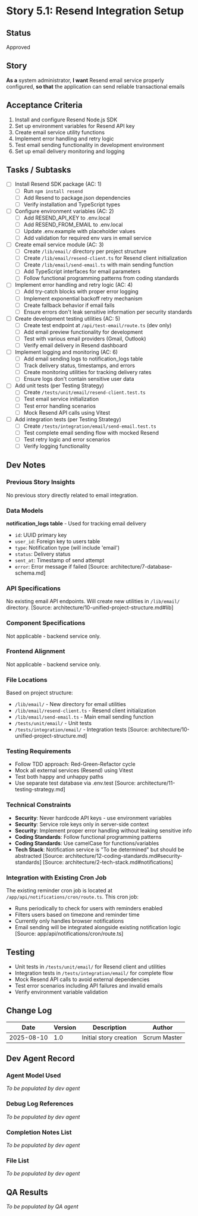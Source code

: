 # Story 5.1: Resend Integration Setup

## Status

Approved

## Story

**As a** system administrator,
**I want** Resend email service properly configured,
**so that** the application can send reliable transactional emails

## Acceptance Criteria

1. Install and configure Resend Node.js SDK
2. Set up environment variables for Resend API key
3. Create email service utility functions
4. Implement error handling and retry logic
5. Test email sending functionality in development environment
6. Set up email delivery monitoring and logging

## Tasks / Subtasks

- [ ] Install Resend SDK package (AC: 1)
  - [ ] Run `npm install resend`
  - [ ] Add Resend to package.json dependencies
  - [ ] Verify installation and TypeScript types

- [ ] Configure environment variables (AC: 2)
  - [ ] Add RESEND_API_KEY to .env.local
  - [ ] Add RESEND_FROM_EMAIL to .env.local
  - [ ] Update .env.example with placeholder values
  - [ ] Add validation for required env vars in email service

- [ ] Create email service module (AC: 3)
  - [ ] Create `/lib/email/` directory per project structure
  - [ ] Create `/lib/email/resend-client.ts` for Resend client initialization
  - [ ] Create `/lib/email/send-email.ts` with main sending function
  - [ ] Add TypeScript interfaces for email parameters
  - [ ] Follow functional programming patterns from coding standards

- [ ] Implement error handling and retry logic (AC: 4)
  - [ ] Add try-catch blocks with proper error logging
  - [ ] Implement exponential backoff retry mechanism
  - [ ] Create fallback behavior if email fails
  - [ ] Ensure errors don't leak sensitive information per security standards

- [ ] Create development testing utilities (AC: 5)
  - [ ] Create test endpoint at `/api/test-email/route.ts` (dev only)
  - [ ] Add email preview functionality for development
  - [ ] Test with various email providers (Gmail, Outlook)
  - [ ] Verify email delivery in Resend dashboard

- [ ] Implement logging and monitoring (AC: 6)
  - [ ] Add email sending logs to notification_logs table
  - [ ] Track delivery status, timestamps, and errors
  - [ ] Create monitoring utilities for tracking delivery rates
  - [ ] Ensure logs don't contain sensitive user data

- [ ] Add unit tests (per Testing Strategy)
  - [ ] Create `/tests/unit/email/resend-client.test.ts`
  - [ ] Test email service initialization
  - [ ] Test error handling scenarios
  - [ ] Mock Resend API calls using Vitest

- [ ] Add integration tests (per Testing Strategy)
  - [ ] Create `/tests/integration/email/send-email.test.ts`
  - [ ] Test complete email sending flow with mocked Resend
  - [ ] Test retry logic and error scenarios
  - [ ] Verify logging functionality

## Dev Notes

### Previous Story Insights

No previous story directly related to email integration.

### Data Models

**notification_logs table** - Used for tracking email delivery

- `id`: UUID primary key
- `user_id`: Foreign key to users table
- `type`: Notification type (will include 'email')
- `status`: Delivery status
- `sent_at`: Timestamp of send attempt
- `error`: Error message if failed
  [Source: architecture/7-database-schema.md]

### API Specifications

No existing email API endpoints. Will create new utilities in `/lib/email/` directory.
[Source: architecture/10-unified-project-structure.md#lib]

### Component Specifications

Not applicable - backend service only.

### Frontend Alignment

Not applicable - backend service only.

### File Locations

Based on project structure:

- `/lib/email/` - New directory for email utilities
- `/lib/email/resend-client.ts` - Resend client initialization
- `/lib/email/send-email.ts` - Main email sending function
- `/tests/unit/email/` - Unit tests
- `/tests/integration/email/` - Integration tests
  [Source: architecture/10-unified-project-structure.md]

### Testing Requirements

- Follow TDD approach: Red-Green-Refactor cycle
- Mock all external services (Resend) using Vitest
- Test both happy and unhappy paths
- Use separate test database via .env.test
  [Source: architecture/11-testing-strategy.md]

### Technical Constraints

- **Security**: Never hardcode API keys - use environment variables
- **Security**: Service role keys only in server-side context
- **Security**: Implement proper error handling without leaking sensitive info
- **Coding Standards**: Follow functional programming patterns
- **Coding Standards**: Use camelCase for functions/variables
- **Tech Stack**: Notification service is "To be determined" but should be abstracted
  [Source: architecture/12-coding-standards.md#security-standards]
  [Source: architecture/2-tech-stack.md#notifications]

### Integration with Existing Cron Job

The existing reminder cron job is located at `/app/api/notifications/cron/route.ts`. This cron job:

- Runs periodically to check for users with reminders enabled
- Filters users based on timezone and reminder time
- Currently only handles browser notifications
- Email sending will be integrated alongside existing notification logic
  [Source: app/api/notifications/cron/route.ts]

## Testing

- Unit tests in `/tests/unit/email/` for Resend client and utilities
- Integration tests in `/tests/integration/email/` for complete flow
- Mock Resend API calls to avoid external dependencies
- Test error scenarios including API failures and invalid emails
- Verify environment variable validation

## Change Log

| Date       | Version | Description            | Author       |
| ---------- | ------- | ---------------------- | ------------ |
| 2025-08-10 | 1.0     | Initial story creation | Scrum Master |

## Dev Agent Record

### Agent Model Used

_To be populated by dev agent_

### Debug Log References

_To be populated by dev agent_

### Completion Notes List

_To be populated by dev agent_

### File List

_To be populated by dev agent_

## QA Results

_To be populated by QA agent_
